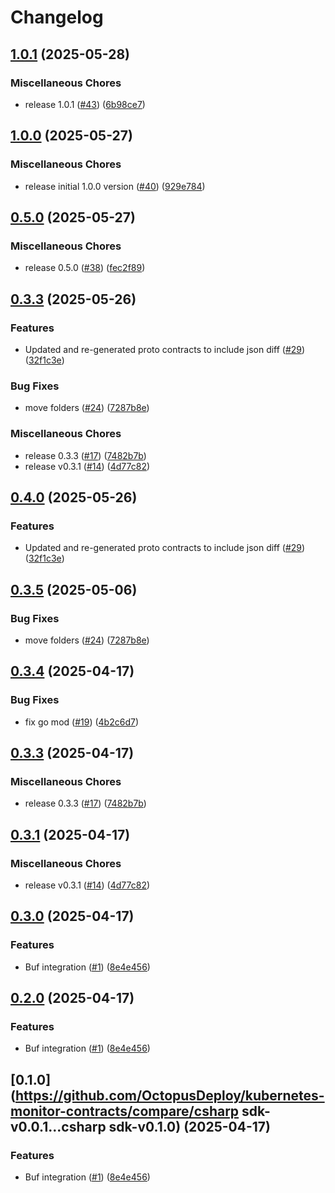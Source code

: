 # Changelog

## [1.0.1](https://github.com/OctopusDeploy/kubernetes-monitor-contracts/compare/csharp-v1.0.0...csharp-v1.0.1) (2025-05-28)


### Miscellaneous Chores

* release 1.0.1 ([#43](https://github.com/OctopusDeploy/kubernetes-monitor-contracts/issues/43)) ([6b98ce7](https://github.com/OctopusDeploy/kubernetes-monitor-contracts/commit/6b98ce7505ac4444926836c0afbf0f573bc209c2))

## [1.0.0](https://github.com/OctopusDeploy/kubernetes-monitor-contracts/compare/csharp-v0.5.0...csharp-v1.0.0) (2025-05-27)


### Miscellaneous Chores

* release initial 1.0.0 version ([#40](https://github.com/OctopusDeploy/kubernetes-monitor-contracts/issues/40)) ([929e784](https://github.com/OctopusDeploy/kubernetes-monitor-contracts/commit/929e784bc30bce7dfb4169e9ec0f61518e24b810))

## [0.5.0](https://github.com/OctopusDeploy/kubernetes-monitor-contracts/compare/csharp-v0.3.3...csharp-v0.5.0) (2025-05-27)


### Miscellaneous Chores

* release 0.5.0 ([#38](https://github.com/OctopusDeploy/kubernetes-monitor-contracts/issues/38)) ([fec2f89](https://github.com/OctopusDeploy/kubernetes-monitor-contracts/commit/fec2f894ea973606c75a05c1696bb84a1e5e0ce7))

## [0.3.3](https://github.com/OctopusDeploy/kubernetes-monitor-contracts/compare/csharp-v0.9.0...csharp-v0.3.3) (2025-05-26)


### Features

* Updated and re-generated proto contracts to include json diff ([#29](https://github.com/OctopusDeploy/kubernetes-monitor-contracts/issues/29)) ([32f1c3e](https://github.com/OctopusDeploy/kubernetes-monitor-contracts/commit/32f1c3ee96b9c963936c1e1b59473ff0f98ef922))


### Bug Fixes

* move folders ([#24](https://github.com/OctopusDeploy/kubernetes-monitor-contracts/issues/24)) ([7287b8e](https://github.com/OctopusDeploy/kubernetes-monitor-contracts/commit/7287b8efc3bd8c0c879bb9b9f27b9cb458a76526))


### Miscellaneous Chores

* release 0.3.3 ([#17](https://github.com/OctopusDeploy/kubernetes-monitor-contracts/issues/17)) ([7482b7b](https://github.com/OctopusDeploy/kubernetes-monitor-contracts/commit/7482b7b4c7c420a8802c879da136c03ec1bfbc2d))
* release v0.3.1 ([#14](https://github.com/OctopusDeploy/kubernetes-monitor-contracts/issues/14)) ([4d77c82](https://github.com/OctopusDeploy/kubernetes-monitor-contracts/commit/4d77c8285e5e57d9d133b84e5d2a654e1b65641a))

## [0.4.0](https://github.com/OctopusDeploy/kubernetes-monitor-contracts/compare/csharp-sdk-v0.3.5...csharp-sdk-v0.4.0) (2025-05-26)


### Features

* Updated and re-generated proto contracts to include json diff ([#29](https://github.com/OctopusDeploy/kubernetes-monitor-contracts/issues/29)) ([32f1c3e](https://github.com/OctopusDeploy/kubernetes-monitor-contracts/commit/32f1c3ee96b9c963936c1e1b59473ff0f98ef922))

## [0.3.5](https://github.com/OctopusDeploy/kubernetes-monitor-contracts/compare/csharp-sdk-v0.3.4...csharp-sdk-v0.3.5) (2025-05-06)


### Bug Fixes

* move folders ([#24](https://github.com/OctopusDeploy/kubernetes-monitor-contracts/issues/24)) ([7287b8e](https://github.com/OctopusDeploy/kubernetes-monitor-contracts/commit/7287b8efc3bd8c0c879bb9b9f27b9cb458a76526))

## [0.3.4](https://github.com/OctopusDeploy/kubernetes-monitor-contracts/compare/csharp-sdk-v0.3.3...csharp-sdk-v0.3.4) (2025-04-17)


### Bug Fixes

* fix go mod ([#19](https://github.com/OctopusDeploy/kubernetes-monitor-contracts/issues/19)) ([4b2c6d7](https://github.com/OctopusDeploy/kubernetes-monitor-contracts/commit/4b2c6d7f4929c1a18f67ee10a4a7376756afb1a5))

## [0.3.3](https://github.com/OctopusDeploy/kubernetes-monitor-contracts/compare/csharp-sdk-v0.3.1...csharp-sdk-v0.3.3) (2025-04-17)


### Miscellaneous Chores

* release 0.3.3 ([#17](https://github.com/OctopusDeploy/kubernetes-monitor-contracts/issues/17)) ([7482b7b](https://github.com/OctopusDeploy/kubernetes-monitor-contracts/commit/7482b7b4c7c420a8802c879da136c03ec1bfbc2d))

## [0.3.1](https://github.com/OctopusDeploy/kubernetes-monitor-contracts/compare/csharp-sdk-v0.3.0...csharp-sdk-v0.3.1) (2025-04-17)


### Miscellaneous Chores

* release v0.3.1 ([#14](https://github.com/OctopusDeploy/kubernetes-monitor-contracts/issues/14)) ([4d77c82](https://github.com/OctopusDeploy/kubernetes-monitor-contracts/commit/4d77c8285e5e57d9d133b84e5d2a654e1b65641a))

## [0.3.0](https://github.com/OctopusDeploy/kubernetes-monitor-contracts/compare/csharp-sdk-v0.2.0...csharp-sdk-v0.3.0) (2025-04-17)


### Features

* Buf integration ([#1](https://github.com/OctopusDeploy/kubernetes-monitor-contracts/issues/1)) ([8e4e456](https://github.com/OctopusDeploy/kubernetes-monitor-contracts/commit/8e4e456abed3e8c24e260d6aa1bc1683830a1ec8))

## [0.2.0](https://github.com/OctopusDeploy/kubernetes-monitor-contracts/compare/csharp-sdk-v0.1.0...csharp-sdk-v0.2.0) (2025-04-17)


### Features

* Buf integration ([#1](https://github.com/OctopusDeploy/kubernetes-monitor-contracts/issues/1)) ([8e4e456](https://github.com/OctopusDeploy/kubernetes-monitor-contracts/commit/8e4e456abed3e8c24e260d6aa1bc1683830a1ec8))

## [0.1.0](https://github.com/OctopusDeploy/kubernetes-monitor-contracts/compare/csharp sdk-v0.0.1...csharp sdk-v0.1.0) (2025-04-17)


### Features

* Buf integration ([#1](https://github.com/OctopusDeploy/kubernetes-monitor-contracts/issues/1)) ([8e4e456](https://github.com/OctopusDeploy/kubernetes-monitor-contracts/commit/8e4e456abed3e8c24e260d6aa1bc1683830a1ec8))
